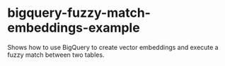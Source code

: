 # bigquery-fuzzy-match-embeddings-example
Shows how to use BigQuery to create vector embeddings and execute a fuzzy match between two tables.
